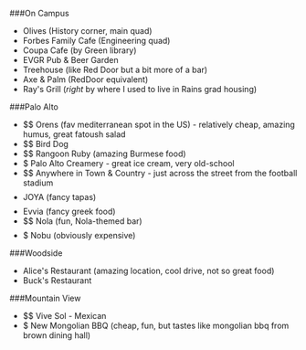 ###On Campus
* Olives (History corner, main quad)
* Forbes Family Cafe (Engineering quad)
* Coupa Cafe (by Green library)
* EVGR Pub & Beer Garden
* Treehouse (like Red Door but a bit more of a bar)
* Axe & Palm (RedDoor equivalent)
* Ray's Grill (*right* by where I used to live in Rains grad housing)

###Palo Alto
* $$ Orens (fav mediterranean spot in the US) - relatively cheap, amazing humus, great fatoush salad
* $$ Bird Dog
* $$ Rangoon Ruby (amazing Burmese food)
* $ Palo Alto Creamery - great ice cream, very old-school
* $$ Anywhere in Town & Country - just across the street from the football stadium
* $$$$ JOYA (fancy tapas)
* $$$$ Evvia (fancy greek food)
* $$ Nola (fun, Nola-themed bar)
* $$$$$ Nobu (obviously expensive)

###Woodside
* Alice's Restaurant (amazing location, cool drive, not so great food)
* Buck's Restaurant

###Mountain View
* $$ Vive Sol - Mexican
* $ New Mongolian BBQ (cheap, fun, but tastes like mongolian bbq from brown dining hall)
